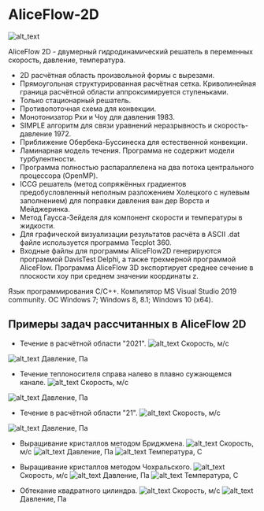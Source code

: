 # AliceFlow-2D

![alt_text](https://raw.githubusercontent.com/kirill7785/AliceFlow-2D/main/pic/AliceFlow2D%20Навье%20Стокс_.bmp)

AliceFlow 2D - двумерный гидродинамический решатель в переменных скорость, давление, температура.
* 2D расчётная область произвольной формы с вырезами.
* Прямоугольная структурированная расчётная сетка. Криволинейная граница расчётной области аппроксимируется ступеньками.
* Только стационарный решатель.
* Противопоточная схема для конвекции. 
* Монотонизатор Рхи и Чоу для давления 1983.
* SIMPLE алгоритм для связи уравнений неразрывность и скорость-давление 1972.
* Приближение Обербека-Буссинеска для естественной конвекции.
* Ламинарная модель течения. Программа не содержит модели турбулентности.
* Программа полностью распараллелена на два потока центрального процессора (OpenMP).
* ICCG решатель (метод сопряжённых градиентов предобусловленный неполным разложением Холецкого с нулевым заполнением) для поправки давления ван дер Ворста и Мейджеринка.
* Метод Гаусса-Зейделя для компонент скорости и температуры в жидкости.
* Для графической визуализации результатов расчёта в ASCII .dat файле используется программа Tecplot 360.
* Входные файлы для программы AliceFlow2D генерируются программой DavisTest Delphi, а также трехмерной программой AliceFlow. 
Программа AliceFlow 3D экспортирует среднее сечение в плоскости xoy при среднем значении координаты z. 

Язык программирования С/C++. Компилятор MS Visual Studio 2019 community. 
ОС Windows 7; Windows 8, 8.1; Windows 10 (x64).

## Примеры задач рассчитанных в AliceFlow 2D
* Течение в расчётной области "2021".
![alt_text](https://github.com/kirill7785/AliceFlow-2D/blob/main/pic/Скорость%202021.jpg)
Cкорость, м/с

![alt_text](https://github.com/kirill7785/AliceFlow-2D/blob/main/pic/Давление%202021.jpg)
Давление, Па

* Течение теплоносителя справа налево в плавно сужающемся канале.
![alt_text](https://raw.githubusercontent.com/kirill7785/AliceFlow-2D/main/pic/Скорость%20в%20сужающемся%20канале.bmp)
Cкорость, м/с

![alt_text](https://raw.githubusercontent.com/kirill7785/AliceFlow-2D/main/pic/Давление%20в%20сужающемся%20канале.bmp)
Давление, Па

* Течение в расчётной области "21".
![alt_text](https://raw.githubusercontent.com/kirill7785/AliceFlow-2D/main/pic/змеевик%20скорость.bmp)
Cкорость, м/с

![alt_text](https://raw.githubusercontent.com/kirill7785/AliceFlow-2D/main/pic/змеевик%20Давление.bmp)
Давление, Па

* Выращивание кристаллов методом Бриджмена.
![alt_text](https://raw.githubusercontent.com/kirill7785/AliceFlow-2D/main/pic/Скорость%20Бриджмен%202.bmp)
Cкорость, м/с
![alt_text](https://raw.githubusercontent.com/kirill7785/AliceFlow-2D/main/pic/Давление%20Бриджмен%202.bmp)
Давление, Па
![alt_text](https://raw.githubusercontent.com/kirill7785/AliceFlow-2D/main/pic/Температура%20Бриджмен%202.bmp)
Температура, С

* Выращивание кристаллов методом Чохральского.
![alt_text](https://raw.githubusercontent.com/kirill7785/AliceFlow-2D/main/pic/Скорость%20Чохральский.bmp)
Cкорость, м/с
![alt_text](https://raw.githubusercontent.com/kirill7785/AliceFlow-2D/main/pic/Давление%20Чохральский.bmp)
Давление, Па
![alt_text](https://raw.githubusercontent.com/kirill7785/AliceFlow-2D/main/pic/Температура%20%20Чохральский.bmp)
Температура, С

* Обтекание квадратного цилиндра.
![alt_text](https://raw.githubusercontent.com/kirill7785/AliceFlow-2D/main/pic/Квадратный%20цилиндр%20RCh%200_0005.bmp)
Cкорость, м/с
![alt_text](https://raw.githubusercontent.com/kirill7785/AliceFlow-2D/main/pic/Давление%20обтекание%20квадрата.bmp)
Давление, Па
